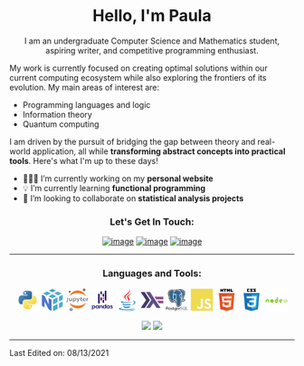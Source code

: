 <h1 align="center">Hello, I'm Paula</h1>
<p align="center">I am an undergraduate Computer Science and Mathematics student, aspiring writer, and competitive programming enthusiast.

My work is currently focused on creating optimal solutions within our current computing ecosystem while also exploring the frontiers of its evolution.
My main areas of interest are:

- Programming languages and logic
- Information theory
- Quantum computing

I am driven by the pursuit of bridging the gap between theory and real-world application, all while **transforming abstract concepts into practical tools**.  Here's what I'm up to these days!

- 👩🏻‍💻 I’m currently working on my **personal website**
- 💡 I’m currently learning **functional programming**
- 🧬 I’m looking to collaborate on **statistical analysis projects**

<h3 align="center">Let's Get In Touch:</h3>
<div align="center">

[![image](https://img.shields.io/badge/LinkedIn-0077B5?style=for-the-badge&logo=&logoColor=white)](https://www.linkedin.com/in/paulaamaya/)
[![image](https://img.shields.io/badge/Website-E4405F?style=for-the-badge&logo=&logoColor=white)]()
[![image](https://img.shields.io/badge/Email-1DA1F2?style=for-the-badge&logo=&logoColor=white)](mailto:paula.amaya@amayaprojects.com)
  
</div>

---

<h3 align="center">Languages and Tools:</h3>

<p align="center"> 
  <!-- Python -->
  <a> 
    <img src="https://raw.githubusercontent.com/devicons/devicon/master/icons/python/python-original.svg" alt="python" width="40" height="40"/> 
  </a>
    <!-- Numpy -->
  <a> 
    <img src="https://github.com/devicons/devicon/blob/master/icons/numpy/numpy-original.svg" alt="numpy" width="40" height="40"/> 
  </a>
  <!-- Jupyter -->
  <a> 
    <img src="https://raw.githubusercontent.com/devicons/devicon/master/icons/jupyter/jupyter-original-wordmark.svg" alt="jupyter" width="40" height="40"/> 
  </a>
   <!-- Pandas -->
  <a> 
    <img src="https://github.com/devicons/devicon/blob/master/icons/pandas/pandas-original-wordmark.svg" alt="pandas" width="40" height="40"/> 
  </a>
  <!-- Java -->
  <a> 
    <img src="https://raw.githubusercontent.com/devicons/devicon/master/icons/java/java-original.svg" alt="java" width="40" height="40"/> 
  </a>
    <!-- Haskell -->
  <a> 
    <img src="https://github.com/devicons/devicon/blob/master/icons/haskell/haskell-original.svg" alt="haskell" width="40" height="40"/> 
  </a>
  <!-- PostGres -->
  <a> 
    <img src="https://raw.githubusercontent.com/devicons/devicon/master/icons/postgresql/postgresql-original-wordmark.svg" alt="postgres" width="40" height="40"/> 
  </a>
  <!-- JS -->
  <a> 
    <img src="https://raw.githubusercontent.com/devicons/devicon/master/icons/javascript/javascript-plain.svg" alt="javascript" width="40" height="40"/> 
  </a>
    <!-- HTML -->
  <a> 
    <img src="https://raw.githubusercontent.com/devicons/devicon/master/icons/html5/html5-original-wordmark.svg" alt="html5" width="40" height="40"/> 
  </a>
  <!-- CSS -->
  <a> 
    <img src="https://raw.githubusercontent.com/devicons/devicon/master/icons/css3/css3-original-wordmark.svg" alt="css3" width="40" height="40"/> 
  </a> 
   <!-- Node -->
  <a> 
    <img src="https://github.com/devicons/devicon/blob/master/icons/nodejs/nodejs-plain-wordmark.svg" alt="node" width="40" height="40"/> 
  </a>
</p>

<p align= "center">
  <img height = "150" src="https://github-readme-stats.vercel.app/api?username=paulaamaya&theme=react&show_icons=true&count_private=true"/>
  <img height= "150" src="https://github-readme-stats.vercel.app/api/top-langs/?username=paulaamaya&theme=react&layout=compact" />
</p>

------

Last Edited on: 08/13/2021
